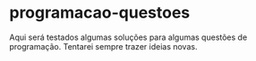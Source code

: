 # programacao-questoes
Aqui será testados algumas soluções para algumas questões de programação. Tentarei sempre trazer ideias novas.
